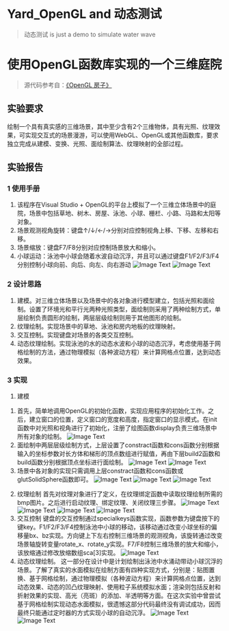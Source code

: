 # Yard_OpenGL and 动态测试
> 动态测试 is just a demo to simulate water wave
 
# 使用OpenGL函数库实现的一个三维庭院

> 源代码参考自：[《OpenGL 房子》](https://blog.csdn.net/xws117/article/details/42342345)

## 实验要求
绘制一个具有真实感的三维场景，其中至少含有2个三维物体，具有光照、纹理效果，可实现交互式的场景漫游，可以使用WebGL、OpenGL或其他函数库，要求独立完成从建模、变换、光照、面绘制算法、纹理映射的全部过程。

## 实验报告
### 1 使用手册
1.	该程序在Visual Studio + OpenGL的平台上模拟了一个三维立体场景中的庭院，场景中包括草地、树木、房屋、泳池、小球、栅栏、小路、马路和太阳等对象。
2.	场景观测视角旋转：键盘↑/↓/←/→分别对应控制视角上移、下移、左移和右移。
3.	场景缩放：键盘F7/F8分别对应控制场景放大和缩小。
4.	小球运动：泳池中小球会随着水波自动沉浮，并且可以通过键盘F1/F2/F3/F4分别控制小球向前、向后、向左、向右游动
![Image Text](https://github.com/AhiGan/Img_Folder/blob/master/Yard_OpenGL_1.png)
![Image Text](https://github.com/AhiGan/Img_Folder/blob/master/Yard_OpenGL_2.png)
### 2 设计思路
1.	建模。对三维立体场景以及场景中的各对象进行模型建立，包括光照和面绘制。设置了环境光和平行光两种光照类型，面绘制则采用了两种绘制方式，单层绘制负责圆形的绘制，两层层级绘制则用于其他图形的绘制。
2.	纹理绘制。实现场景中的草地、泳池和房内地板的纹理映射。
3.	交互控制。实现键盘对场景的各类交互控制。
4.	动态纹理绘制。实现泳池的水的动态水波和小球的动态沉浮，考虑使用基于网格绘制的方法，通过物理模拟（各种波动方程）来计算网格点位置，达到动态效果。

### 3 实现
1.	建模
1) 首先，简单地调用OpenGL的初始化函数，实现应用程序的初始化工作。之后，建立窗口的位置，定义窗口的宽度和高度，指定窗口的显示模式。在init函数中对光照和视角进行了初始化，注册了绘图函数display负责三维场景中所有对象的绘制。
![Image Text](https://github.com/AhiGan/Img_Folder/blob/master/Yard_OpenGL_3.png)
2) 面绘制中两层层级绘制方式，上层设置了constract函数和cons函数分别根据输入的坐标参数对长方体和梯形的顶点数组进行赋值，再由下层build2函数和build函数分别根据顶点坐标进行面绘制。
![Image Text](https://github.com/AhiGan/Img_Folder/blob/master/Yard_OpenGL_4png)
![Image Text](https://github.com/AhiGan/Img_Folder/blob/master/Yard_OpenGL_5.png)
3) 场景中各对象的实现只需调用上层constract函数和cons函数或glutSolidSphere函数即可。
![Image Text](https://github.com/AhiGan/Img_Folder/blob/master/Yard_OpenGL_6.png)
![Image Text](https://github.com/AhiGan/Img_Folder/blob/master/Yard_OpenGL_7.png)
![Image Text](https://github.com/AhiGan/Img_Folder/blob/master/Yard_OpenGL_8.png)
2.	纹理绘制
首先对纹理对象进行了定义，在纹理绑定函数中读取纹理绘制所需的bmp图片。之后进行启动纹理、绑定纹理、关闭纹理三步骤。
![Image Text](https://github.com/AhiGan/Img_Folder/blob/master/Yard_OpenGL_9.png)
![Image Text](https://github.com/AhiGan/Img_Folder/blob/master/Yard_OpenGL_10.png)
![Image Text](https://github.com/AhiGan/Img_Folder/blob/master/Yard_OpenGL_11.png)
![Image Text](https://github.com/AhiGan/Img_Folder/blob/master/Yard_OpenGL_12.png)
3.	交互控制
键盘的交互控制通过specialkeys函数实现，函数参数为键盘按下的键key。F1/F2/F3/F4控制泳池中小球的移动，该移动通过改变小球坐标的偏移量bx、bz实现。方向键上下左右控制三维场景的观测视角，该旋转通过改变场景轴旋转变量rotate_x、rotate_y实现。F7/F8控制三维场景的放大和缩小，该放缩通过修改放缩数组sca[3]实现。
![Image Text](https://github.com/AhiGan/Img_Folder/blob/master/Yard_OpenGL_13.png)
4.	动态纹理绘制。
这一部分在设计中是计划绘制出泳池中水涌动带动小球沉浮的场景。了解了真实的水面模拟在绘制方面有四种实现方式，分别是：贴图置换、基于网格绘制，通过物理模拟（各种波动方程）来计算网格点位置，达到动态效果、动态的凹凸纹理映射、使用粒子系统模拟水面；渲染则包括反射和折射效果的实现、高光（亮斑）的添加、半透明等方面。在这次实验中曾尝试基于网格绘制实现动态水面模拟，很遗憾这部分代码最终没有调试成功，因而最终只能通过定时器的方式实现小球的自动沉浮。
![Image Text](https://github.com/AhiGan/Img_Folder/blob/master/Yard_OpenGL_14.png)
![Image Text](https://github.com/AhiGan/Img_Folder/blob/master/Yard_OpenGL_15.png)
